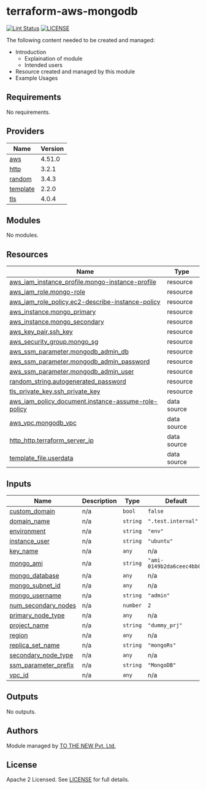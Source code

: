 # terraform-aws-mongodb

[![Lint Status](https://github.com/tothenew/terraform-aws-mongodb/workflows/Lint/badge.svg)](https://github.com/tothenew/terraform-aws-mongodb/actions)
[![LICENSE](https://img.shields.io/github/license/tothenew/terraform-aws-mongodb)](https://github.com/tothenew/terraform-aws-mongodb/blob/master/LICENSE)

The following content needed to be created and managed:
 - Introduction
     - Explaination of module 
     - Intended users
 - Resource created and managed by this module
 - Example Usages

<!-- BEGIN_TF_DOCS -->
## Requirements

No requirements.

## Providers

| Name | Version |
|------|---------|
| <a name="provider_aws"></a> [aws](#provider\_aws) | 4.51.0 |
| <a name="provider_http"></a> [http](#provider\_http) | 3.2.1 |
| <a name="provider_random"></a> [random](#provider\_random) | 3.4.3 |
| <a name="provider_template"></a> [template](#provider\_template) | 2.2.0 |
| <a name="provider_tls"></a> [tls](#provider\_tls) | 4.0.4 |

## Modules

No modules.

## Resources

| Name | Type |
|------|------|
| [aws_iam_instance_profile.mongo-instance-profile](https://registry.terraform.io/providers/hashicorp/aws/latest/docs/resources/iam_instance_profile) | resource |
| [aws_iam_role.mongo-role](https://registry.terraform.io/providers/hashicorp/aws/latest/docs/resources/iam_role) | resource |
| [aws_iam_role_policy.ec2-describe-instance-policy](https://registry.terraform.io/providers/hashicorp/aws/latest/docs/resources/iam_role_policy) | resource |
| [aws_instance.mongo_primary](https://registry.terraform.io/providers/hashicorp/aws/latest/docs/resources/instance) | resource |
| [aws_instance.mongo_secondary](https://registry.terraform.io/providers/hashicorp/aws/latest/docs/resources/instance) | resource |
| [aws_key_pair.ssh_key](https://registry.terraform.io/providers/hashicorp/aws/latest/docs/resources/key_pair) | resource |
| [aws_security_group.mongo_sg](https://registry.terraform.io/providers/hashicorp/aws/latest/docs/resources/security_group) | resource |
| [aws_ssm_parameter.mongodb_admin_db](https://registry.terraform.io/providers/hashicorp/aws/latest/docs/resources/ssm_parameter) | resource |
| [aws_ssm_parameter.mongodb_admin_password](https://registry.terraform.io/providers/hashicorp/aws/latest/docs/resources/ssm_parameter) | resource |
| [aws_ssm_parameter.mongodb_admin_user](https://registry.terraform.io/providers/hashicorp/aws/latest/docs/resources/ssm_parameter) | resource |
| [random_string.autogenerated_password](https://registry.terraform.io/providers/hashicorp/random/latest/docs/resources/string) | resource |
| [tls_private_key.ssh_private_key](https://registry.terraform.io/providers/hashicorp/tls/latest/docs/resources/private_key) | resource |
| [aws_iam_policy_document.instance-assume-role-policy](https://registry.terraform.io/providers/hashicorp/aws/latest/docs/data-sources/iam_policy_document) | data source |
| [aws_vpc.mongodb_vpc](https://registry.terraform.io/providers/hashicorp/aws/latest/docs/data-sources/vpc) | data source |
| [http_http.terraform_server_ip](https://registry.terraform.io/providers/hashicorp/http/latest/docs/data-sources/http) | data source |
| [template_file.userdata](https://registry.terraform.io/providers/hashicorp/template/latest/docs/data-sources/file) | data source |

## Inputs

| Name | Description | Type | Default | Required |
|------|-------------|------|---------|:--------:|
| <a name="input_custom_domain"></a> [custom\_domain](#input\_custom\_domain) | n/a | `bool` | `false` | no |
| <a name="input_domain_name"></a> [domain\_name](#input\_domain\_name) | n/a | `string` | `".test.internal"` | no |
| <a name="input_environment"></a> [environment](#input\_environment) | n/a | `string` | `"env"` | no |
| <a name="input_instance_user"></a> [instance\_user](#input\_instance\_user) | n/a | `string` | `"ubuntu"` | no |
| <a name="input_key_name"></a> [key\_name](#input\_key\_name) | n/a | `any` | n/a | yes |
| <a name="input_mongo_ami"></a> [mongo\_ami](#input\_mongo\_ami) | n/a | `string` | `"ami-0149b2da6ceec4bb0"` | no |
| <a name="input_mongo_database"></a> [mongo\_database](#input\_mongo\_database) | n/a | `any` | n/a | yes |
| <a name="input_mongo_subnet_id"></a> [mongo\_subnet\_id](#input\_mongo\_subnet\_id) | n/a | `any` | n/a | yes |
| <a name="input_mongo_username"></a> [mongo\_username](#input\_mongo\_username) | n/a | `string` | `"admin"` | no |
| <a name="input_num_secondary_nodes"></a> [num\_secondary\_nodes](#input\_num\_secondary\_nodes) | n/a | `number` | `2` | no |
| <a name="input_primary_node_type"></a> [primary\_node\_type](#input\_primary\_node\_type) | n/a | `any` | n/a | yes |
| <a name="input_project_name"></a> [project\_name](#input\_project\_name) | n/a | `string` | `"dummy_prj"` | no |
| <a name="input_region"></a> [region](#input\_region) | n/a | `any` | n/a | yes |
| <a name="input_replica_set_name"></a> [replica\_set\_name](#input\_replica\_set\_name) | n/a | `string` | `"mongoRs"` | no |
| <a name="input_secondary_node_type"></a> [secondary\_node\_type](#input\_secondary\_node\_type) | n/a | `any` | n/a | yes |
| <a name="input_ssm_parameter_prefix"></a> [ssm\_parameter\_prefix](#input\_ssm\_parameter\_prefix) | n/a | `string` | `"MongoDB"` | no |
| <a name="input_vpc_id"></a> [vpc\_id](#input\_vpc\_id) | n/a | `any` | n/a | yes |

## Outputs

No outputs.
<!-- END_TF_DOCS -->
## Authors

Module managed by [TO THE NEW Pvt. Ltd.](https://github.com/tothenew)

## License

Apache 2 Licensed. See [LICENSE](https://github.com/tothenew/terraform-aws-mongodb/blob/main/LICENSE) for full details.
